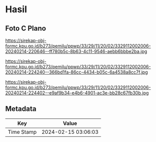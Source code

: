 # Hasil

## Foto C Plano

https://sirekap-obj-formc.kpu.go.id/b273/pemilu/ppwp/33/29/11/20/02/3329112002006-20240214-220646--ff780b5c-8b63-4c11-9546-aebb6bbbe2ba.jpg

https://sirekap-obj-formc.kpu.go.id/b273/pemilu/ppwp/33/29/11/20/02/3329112002006-20240214-224240--366bd1fa-86cc-4434-b05c-6a4538a8cc7f.jpg

https://sirekap-obj-formc.kpu.go.id/b273/pemilu/ppwp/33/29/11/20/02/3329112002006-20240214-224402--e9af9b34-e4b6-4901-ac3e-bb28c67fb30b.jpg


## Metadata

| Key        | Value               |
| ---------- | ------------------- |
| Time Stamp | 2024-02-15 03:06:03 |



